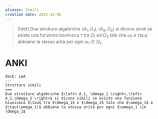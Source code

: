 ```yaml
---
aliases: Simili
creation date: 2023-12-05
---
```


> [!def]
> Due strutture algebriche $\left< A_{1},\Omega_{1} \right>,\left< A_{2},\Omega_{2} \right>$ si dicono simili se esiste una funzione biunivoca $\tau$ tra $\Omega_{1}$ ed $\Omega_{2}$ tale che $\omega_{1}$ e $\tau(\omega_{1})$ abbiamo la stessa arità per ogni $\omega_{1} \in \Omega_{1}$.

# ANKI

```anki
deck: LeA
---
Strutture simili
===
Due strutture algebriche $\left< A_1, \Omega_1 \right>,\left< A_2,\Omega_2 \right>$ si dicono simili se esiste una funzione biunivoca $\tau$ tra $\Omega_1$ e $\Omega_2$ tale che $\omega_1$ e $\tau(\omega_1)$ abbiano la stessa arità per ogni $\omega_1 \in \Omega_1$
```

